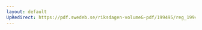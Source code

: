 ```yaml
---
layout: default
UpRedirect: https://pdf.swedeb.se/riksdagen-volumeG-pdf/199495/reg_199495_AU/reg_199495_AU_0004.pdf
---
```


